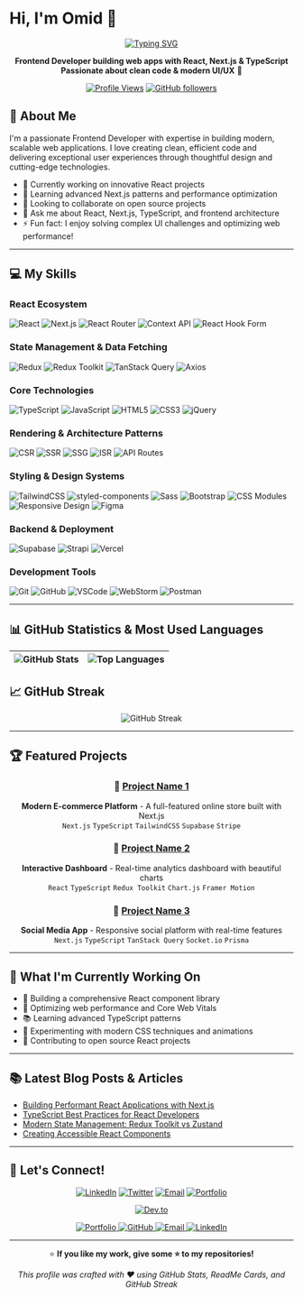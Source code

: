 # Hi, I'm Omid 👋

<div align="center">

[![Typing SVG](https://readme-typing-svg.herokuapp.com?font=Fira+Code&pause=1000&color=2F81F7&center=true&vCenter=true&width=600&lines=Frontend+Developer;React+%26+Next.js+Specialist;TypeScript+Enthusiast;Clean+Code+Advocate;Modern+UI%2FUX+Passionate)](https://git.io/typing-svg)

**Frontend Developer building web apps with React, Next.js & TypeScript**  
**Passionate about clean code & modern UI/UX** 🚀

[![Profile Views](https://komarev.com/ghpvc/?username=omidsdgi&color=blueviolet&style=flat-square)](https://github.com/omidsdgi)
[![GitHub followers](https://img.shields.io/github/followers/omidsdgi?style=social)](https://github.com/omidsdgi)

</div>

## 🚀 About Me

I'm a passionate Frontend Developer with expertise in building modern, scalable web applications. I love creating clean, efficient code and delivering exceptional user experiences through thoughtful design and cutting-edge technologies.

- 🔭 Currently working on innovative React projects
- 🌱 Learning advanced Next.js patterns and performance optimization
- 👯 Looking to collaborate on open source projects
- 💬 Ask me about React, Next.js, TypeScript, and frontend architecture
- ⚡ Fun fact: I enjoy solving complex UI challenges and optimizing web performance!

---

## 💻 My Skills

### React Ecosystem
![React](https://img.shields.io/badge/React-%2361DAFB?style=for-the-badge&logo=react&logoColor=white)
![Next.js](https://img.shields.io/badge/Next.js-%23000000?style=for-the-badge&logo=next.js&logoColor=white)
![React Router](https://img.shields.io/badge/React_Router-%23CA4245?style=for-the-badge&logo=reactrouter&logoColor=white)
![Context API](https://img.shields.io/badge/Context_API-%23FF69B4?style=for-the-badge&logoColor=white)
![React Hook Form](https://img.shields.io/badge/React_Hook_Form-%23FF4500?style=for-the-badge&logoColor=white)

### State Management & Data Fetching
![Redux](https://img.shields.io/badge/Redux-%23764ABC?style=for-the-badge&logo=redux&logoColor=white)
![Redux Toolkit](https://img.shields.io/badge/Redux_Toolkit-%23764ABC?style=for-the-badge&logoColor=white)
![TanStack Query](https://img.shields.io/badge/TanStack_Query-%23FF4154?style=for-the-badge&logoColor=white)
![Axios](https://img.shields.io/badge/Axios-%235A29E4?style=for-the-badge&logo=axios&logoColor=white)

### Core Technologies
![TypeScript](https://img.shields.io/badge/TypeScript-3178C6?style=for-the-badge&logo=typescript&logoColor=white)
![JavaScript](https://img.shields.io/badge/JavaScript-F7DF1E?style=for-the-badge&logo=javascript&logoColor=black)
![HTML5](https://img.shields.io/badge/HTML5-E34F26?style=for-the-badge&logo=html5&logoColor=white)
![CSS3](https://img.shields.io/badge/CSS3-1572B6?style=for-the-badge&logo=css3&logoColor=white)
![jQuery](https://img.shields.io/badge/jQuery-0769AD?style=for-the-badge&logo=jquery&logoColor=white)

### Rendering & Architecture Patterns
![CSR](https://img.shields.io/badge/CSR-%23ff7f50?style=for-the-badge&logoColor=white)
![SSR](https://img.shields.io/badge/SSR-%23008080?style=for-the-badge&logoColor=white)
![SSG](https://img.shields.io/badge/SSG-%236a5acd?style=for-the-badge&logoColor=white)
![ISR](https://img.shields.io/badge/ISR-%23ff6347?style=for-the-badge&logoColor=white)
![API Routes](https://img.shields.io/badge/API_Routes-%239acd32?style=for-the-badge&logoColor=white)

### Styling & Design Systems
![TailwindCSS](https://img.shields.io/badge/TailwindCSS-06B6D4?style=for-the-badge&logo=tailwind-css&logoColor=white)
![styled-components](https://img.shields.io/badge/styled--components-DB7093?style=for-the-badge&logo=styled-components&logoColor=white)
![Sass](https://img.shields.io/badge/Sass-CC6699?style=for-the-badge&logo=sass&logoColor=white)
![Bootstrap](https://img.shields.io/badge/Bootstrap-7952B3?style=for-the-badge&logo=bootstrap&logoColor=white)
![CSS Modules](https://img.shields.io/badge/CSS_Modules-1572B6?style=for-the-badge)
![Responsive Design](https://img.shields.io/badge/Responsive-Design-4CAF50?style=for-the-badge)
![Figma](https://img.shields.io/badge/Figma-F24E1E?style=for-the-badge&logo=figma&logoColor=white)

### Backend & Deployment
![Supabase](https://img.shields.io/badge/Supabase-3ECF8E?style=for-the-badge&logo=supabase&logoColor=white)
![Strapi](https://img.shields.io/badge/Strapi-00D8FF?style=for-the-badge&logo=strapi&logoColor=white)
![Vercel](https://img.shields.io/badge/Vercel-000000?style=for-the-badge&logo=vercel&logoColor=white)

### Development Tools
![Git](https://img.shields.io/badge/Git-F05032?style=for-the-badge&logo=git&logoColor=white)
![GitHub](https://img.shields.io/badge/GitHub-181717?style=for-the-badge&logo=github&logoColor=white)
![VSCode](https://img.shields.io/badge/VSCode-007ACC?style=for-the-badge&logo=visual-studio-code&logoColor=white)
![WebStorm](https://img.shields.io/badge/WebStorm-000000?style=for-the-badge&logo=webstorm&logoColor=white)
![Postman](https://img.shields.io/badge/Postman-FF6C37?style=for-the-badge&logo=postman&logoColor=white)

---

## 📊 GitHub Statistics & Most Used Languages

<div align="center">

![GitHub Stats](https://github-readme-stats.vercel.app/api?username=omidsdgi&show_icons=true&count_private=true&theme=radical&hide_border=true&bg_color=0D1117) | ![Top Languages](https://github-readme-stats.vercel.app/api/top-langs/?username=omidsdgi&layout=compact&theme=radical&hide_border=true&bg_color=0D1117)
|---|---|

</div>

## 📈 GitHub Streak

<div align="center">

![GitHub Streak](https://streak-stats.demolab.com/?user=omidsdgi&theme=radical&hide_border=true&background=0D1117)

</div>

---

## 🏆 Featured Projects

<div align="center">

### 🚀 [Project Name 1](https://github.com/omidsdgi/project-1)
**Modern E-commerce Platform** - A full-featured online store built with Next.js  
`Next.js` `TypeScript` `TailwindCSS` `Supabase` `Stripe`

### 🎨 [Project Name 2](https://github.com/omidsdgi/project-2)
**Interactive Dashboard** - Real-time analytics dashboard with beautiful charts  
`React` `TypeScript` `Redux Toolkit` `Chart.js` `Framer Motion`

### 📱 [Project Name 3](https://github.com/omidsdgi/project-3)
**Social Media App** - Responsive social platform with real-time features  
`Next.js` `TypeScript` `TanStack Query` `Socket.io` `Prisma`

</div>

---

## 🎯 What I'm Currently Working On

- 🔨 Building a comprehensive React component library
- 🚀 Optimizing web performance and Core Web Vitals
- 📚 Learning advanced TypeScript patterns
- 🎨 Experimenting with modern CSS techniques and animations
- 🧠 Contributing to open source React projects

---

## 📚 Latest Blog Posts & Articles

<!-- BLOG-POST-LIST:START -->
- [Building Performant React Applications with Next.js](your-blog-link)
- [TypeScript Best Practices for React Developers](your-blog-link)  
- [Modern State Management: Redux Toolkit vs Zustand](your-blog-link)
- [Creating Accessible React Components](your-blog-link)
<!-- BLOG-POST-LIST:END -->

---

## 🤝 Let's Connect!

<div align="center">

[![LinkedIn](https://img.shields.io/badge/LinkedIn-0077B5?style=for-the-badge&logo=linkedin&logoColor=white)](https://linkedin.com/in/your-profile)
[![Twitter](https://img.shields.io/badge/Twitter-1DA1F2?style=for-the-badge&logo=twitter&logoColor=white)](https://twitter.com/your-handle)
[![Email](https://img.shields.io/badge/Email-D14836?style=for-the-badge&logo=gmail&logoColor=white)](mailto:omid69sdgi@gmail.com)
[![Portfolio](https://img.shields.io/badge/Portfolio-FF5722?style=for-the-badge&logo=todoist&logoColor=white)](https://my-portfolio-tau-flame-49.vercel.app)

[![Dev.to](https://img.shields.io/badge/Dev.to-0A0A0A?style=for-the-badge&logo=devdotto&logoColor=white)](https://dev.to/your-username)

</div>
<p align="center">
  <!-- Portfolio -->
  <a href="https://my-portfolio-tau-flame-49.vercel.app" target="_blank">
    <img src="https://img.shields.io/badge/Portfolio-FF5722?style=for-the-badge&logo=todoist&logoColor=white" alt="Portfolio"/>
  </a>

  <!-- GitHub -->
  <a href="https://github.com/YOUR_GITHUB_USERNAME" target="_blank">
    <img src="https://img.shields.io/badge/GitHub-181717?style=for-the-badge&logo=github&logoColor=white" alt="GitHub"/>
  </a>
  <!-- Email -->
  <a href="mailto:YOUR_EMAIL@example.com" target="_blank">
    <img src="https://img.shields.io/badge/Email-D14836?style=for-the-badge&logo=gmail&logoColor=white" alt="Email"/>
  </a>

  <!-- LinkedIn -->
  <a href="https://www.linkedin.com/in/YOUR_LINKEDIN_USERNAME" target="_blank">
    <img src="https://img.shields.io/badge/LinkedIn-0A66C2?style=for-the-badge&logo=linkedin&logoColor=white" alt="LinkedIn"/>
  </a>

</p>

---

<div align="center">

⭐️ **If you like my work, give some ⭐️ to my repositories!**

*This profile was crafted with ❤️ using GitHub Stats, ReadMe Cards, and GitHub Streak*

</div>
